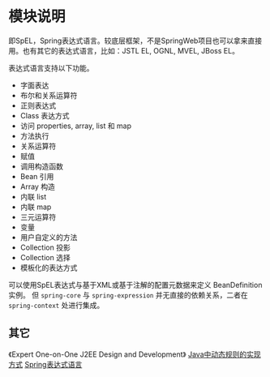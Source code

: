 # 模块说明
即SpEL，Spring表达式语言。较底层框架，不是SpringWeb项目也可以拿来直接用。也有其它的表达式语言，比如：JSTL EL, OGNL, MVEL, JBoss EL。

表达式语言支持以下功能。
* 字面表达
* 布尔和关系运算符
* 正则表达式
* Class 表达方式
* 访问 properties, array, list 和 map
* 方法执行
* 关系运算符
* 赋值
* 调用构造函数
* Bean 引用
* Array 构造
* 内联 list
* 内联 map
* 三元运算符
* 变量
* 用户自定义的方法
* Collection 投影
* Collection 选择
* 模板化的表达方式


可以使用SpEL表达式与基于XML或基于注解的配置元数据来定义 BeanDefinition 实例。
但 `spring-core` 与 `spring-expression` 并无直接的依赖关系，二者在 `spring-context` 处进行集成。

## 其它
《Expert One-on-One J2EE Design and Development》
[Java中动态规则的实现方式](https://zhuanlan.zhihu.com/p/256299423)
[Spring表达式语言](http://ifeve.com/spring-6-spel/)
